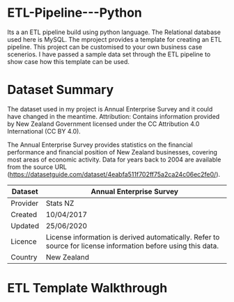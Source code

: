 # ETL-Pipeline---Python
Its a an ETL pipeline build using python language. The Relational database used here is MySQL. The mproject provides a template for creating an ETL pipeline. This project can be customised to your own business case scenerios. I have passed a sample data set through the ETL pipeline to show case how this template can be used. 



# Dataset Summary
The dataset used in my project is Annual Enterprise Survey and it could have changed in the meantime. Attribution: Contains information provided by New Zealand Government licensed under the CC Attribution 4.0 International (CC BY 4.0).

The Annual Enterprise Survey provides statistics on the financial performance and financial position of New Zealand businesses, covering most areas of economic activity. Data for years back to 2004 are available from the source URL (https://datasetguide.com/dataset/4eabfa511f702ff75a2ca24c06ec2fe0/).

|  Dataset          	|   Annual Enterprise Survey	|
|---                	|---	                        |
|    Provider       	|   Stats NZ     	            |
|    Created            |   10/04/2017   	            |
|    Updated	        |   25/06/2020  	            |
|    Licence            |   License information is derived automatically. Refer to source for license information before using this data.	|
|    Country            |    New Zealand            	|


#  ETL Template Walkthrough

